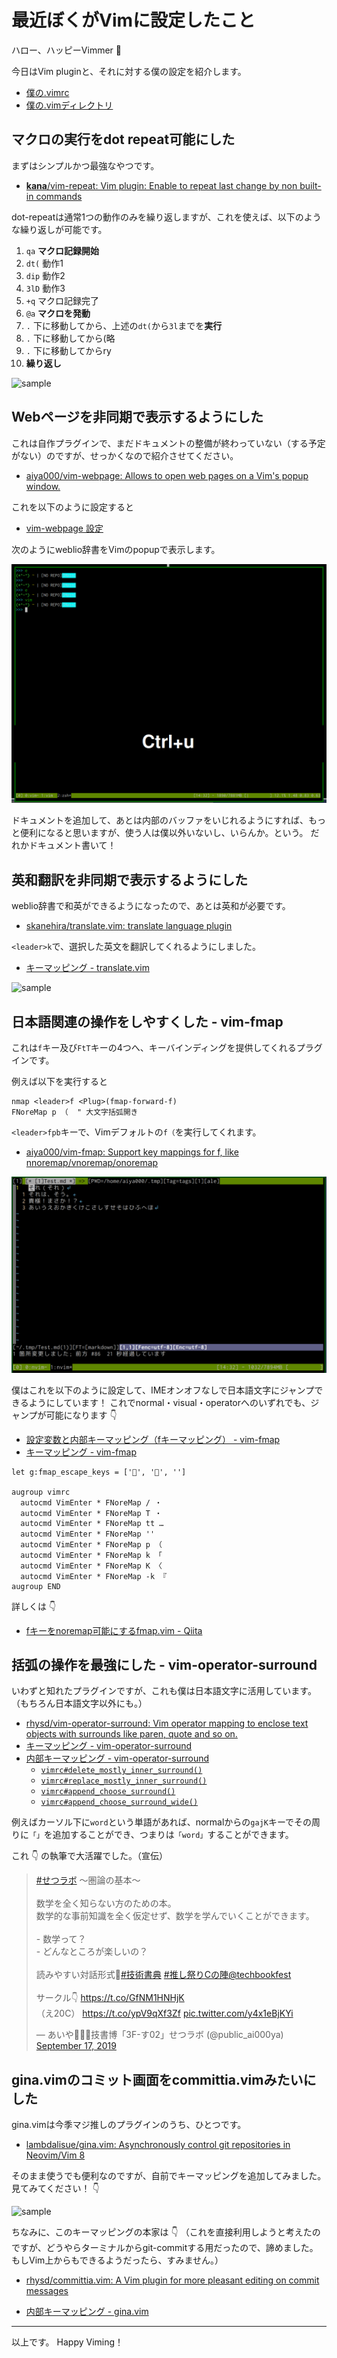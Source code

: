 # 最近ぼくがVimに設定したこと

ハロー、ハッピーVimmer :tada:

今日はVim pluginと、それに対する僕の設定を紹介します。

- [僕の.vimrc](https://github.com/aiya000/dotfiles/blob/573559ecb3dda3e774e3d790c96aa308eaf8948d/.vimrc)
- [僕の.vimディレクトリ](https://github.com/aiya000/dotfiles/tree/573559ecb3dda3e774e3d790c96aa308eaf8948d/.vim)

## マクロの実行をdot repeat可能にした

まずはシンプルかつ最強なやつです。

- [**kana**/vim-repeat: Vim plugin: Enable to repeat last change by non built-in commands](https://github.com/kana/vim-repeat)

dot-repeatは通常1つの動作のみを繰り返しますが、これを使えば、以下のような繰り返しが可能です。

1. `qa` **マクロ記録開始**
1. `dt(` 動作1
1. `dip` 動作2
1. `3lD` 動作3
1. `+q` マクロ記録完了
1. `@a` **マクロを発動**
1. `.` 下に移動してから、上述の`dt(`から`3l`までを**実行**
1. `.` 下に移動してから(略
1. `.` 下に移動してからry
1. **繰り返し**

![sample](https://qiita-image-store.s3.ap-northeast-1.amazonaws.com/0/84945/c67e7dbc-6a79-3133-f0cf-b8a1dccdc5d7.gif)

## Webページを非同期で表示するようにした

これは自作プラグインで、まだドキュメントの整備が終わっていない（する予定がない）のですが、せっかくなので紹介させてください。

- [aiya000/vim-webpage: Allows to open web pages on a Vim's popup window.](https://github.com/aiya000/vim-webpage)

これを以下のように設定すると

- [vim-webpage 設定](https://github.com/aiya000/dotfiles/blob/573559ecb3dda3e774e3d790c96aa308eaf8948d/.vimrc#L808)

次のようにweblio辞書をVimのpopupで表示します。

![sample](https://raw.githubusercontent.com/aiya000/vim-webpage/master/sample.gif)

ドキュメントを追加して、あとは内部のバッファをいじれるようにすれば、もっと便利になると思いますが、使う人は僕以外いないし、いらんか。という。
だれかドキュメント書いて！

## 英和翻訳を非同期で表示するようにした

weblio辞書で和英ができるようになったので、あとは英和が必要です。

- [skanehira/translate.vim: translate language plugin](https://github.com/skanehira/translate.vim)

`<leader>k`で、選択した英文を翻訳してくれるようにしました。

- [キーマッピング - translate.vim](https://github.com/aiya000/dotfiles/blob/573559ecb3dda3e774e3d790c96aa308eaf8948d/.vimrc#L1378)

![sample](https://qiita-image-store.s3.ap-northeast-1.amazonaws.com/0/84945/1c41d82b-9adf-7a5c-56b1-0600c065b96c.gif)

## 日本語関連の操作をしやすくした - vim-fmap

これは`f`キー及び`FtT`キーの4つへ、キーバインディングを提供してくれるプラグインです。

例えば以下を実行すると

```vim
nmap <leader>f <Plug>(fmap-forward-f)
FNoreMap p （  " 大文字括弧開き
```

`<leader>fpb`キーで、Vimデフォルトの`f（`を実行してくれます。

- [aiya000/vim-fmap: Support key mappings for f, like nnoremap/vnoremap/onoremap](https://github.com/aiya000/vim-fmap)

![sample](https://raw.githubusercontent.com/aiya000/vim-fmap/master/sample.gif)

僕はこれを以下のように設定して、IMEオンオフなしで日本語文字にジャンプできるようにしています！
これでnormal・visual・operatorへのいずれでも、ジャンプが可能になります :point_down:

- [設定変数と内部キーマッピング（fキーマッピング） - vim-fmap](https://github.com/aiya000/dotfiles/blob/573559ecb3dda3e774e3d790c96aa308eaf8948d/.vimrc#L622)
- [キーマッピング - vim-fmap](https://github.com/aiya000/dotfiles/blob/573559ecb3dda3e774e3d790c96aa308eaf8948d/.vimrc#L1458)

```vim
let g:fmap_escape_keys = ['', '', '']

augroup vimrc
  autocmd VimEnter * FNoreMap / ・
  autocmd VimEnter * FNoreMap T ・
  autocmd VimEnter * FNoreMap tt …
  autocmd VimEnter * FNoreMap '' 　
  autocmd VimEnter * FNoreMap p （
  autocmd VimEnter * FNoreMap k 「
  autocmd VimEnter * FNoreMap K 〈
  autocmd VimEnter * FNoreMap -k 『
augroup END
```

詳しくは :point_down:

- [fキーをnoremap可能にするfmap.vim - Qiita](https://qiita.com/aiya000/items/365b98a3c550c98cf286)

## 括弧の操作を最強にした -  vim-operator-surround

いわずと知れたプラグインですが、これも僕は日本語文字に活用しています。
（もちろん日本語文字以外にも。）

- [rhysd/vim-operator-surround: Vim operator mapping to enclose text objects with surrounds like paren, quote and so on.](https://github.com/rhysd/vim-operator-surround)
- [キーマッピング - vim-operator-surround](https://github.com/aiya000/dotfiles/blob/573559ecb3dda3e774e3d790c96aa308eaf8948d/.vimrc#L1429)
- [内部キーマッピング - vim-operator-surround](https://github.com/aiya000/dotfiles/blob/573559ecb3dda3e774e3d790c96aa308eaf8948d/.vim/autoload/vimrc/dein/hook_source.vim#L6)
    - [`vimrc#delete_mostly_inner_surround()`](https://github.com/aiya000/dotfiles/blob/573559ecb3dda3e774e3d790c96aa308eaf8948d/.vim/autoload/vimrc.vim#L198)
    - [`vimrc#replace_mostly_inner_surround()`](https://github.com/aiya000/dotfiles/blob/573559ecb3dda3e774e3d790c96aa308eaf8948d/.vim/autoload/vimrc.vim#L225)
    - [`vimrc#append_choose_surround()`](https://github.com/aiya000/dotfiles/blob/573559ecb3dda3e774e3d790c96aa308eaf8948d/.vim/autoload/vimrc.vim#L243)
    - [`vimrc#append_choose_surround_wide()`](https://github.com/aiya000/dotfiles/blob/573559ecb3dda3e774e3d790c96aa308eaf8948d/.vim/autoload/vimrc.vim#L248)

例えばカーソル下に`word`という単語があれば、normalからの`gajK`キーでその周りに`「」`を追加することができ、つまりは`「word」`することができます。

これ :point_down: の執筆で大活躍でした。（宣伝）

<blockquote class="twitter-tweet"><p lang="ja" dir="ltr"><a href="https://twitter.com/hashtag/%E3%81%9B%E3%81%A4%E3%83%A9%E3%83%9C?src=hash&amp;ref_src=twsrc%5Etfw">#せつラボ</a> 〜圏論の基本〜<br><br>数学を全く知らない方のための本。<br>数学的な事前知識を全く仮定せず、数学を学んでいくことができます。<br><br>- 数学って？<br>- どんなところが楽しいの？<br><br>読みやすい対話形式🐬<a href="https://twitter.com/hashtag/%E6%8A%80%E8%A1%93%E6%9B%B8%E5%85%B8?src=hash&amp;ref_src=twsrc%5Etfw">#技術書典</a> <a href="https://twitter.com/hashtag/%E6%8E%A8%E3%81%97%E7%A5%AD%E3%82%8AC%E3%81%AE%E9%99%A3?src=hash&amp;ref_src=twsrc%5Etfw">#推し祭りCの陣</a><a href="https://twitter.com/techbookfest?ref_src=twsrc%5Etfw">@techbookfest</a><br><br>サークル👇️ <a href="https://t.co/GfNM1HNHjK">https://t.co/GfNM1HNHjK</a><br>（え20C） <a href="https://t.co/ypV9qXf3Zf">https://t.co/ypV9qXf3Zf</a> <a href="https://t.co/y4x1eBjKYi">pic.twitter.com/y4x1eBjKYi</a></p>&mdash; あいや🤘🙄🤘技書博「3F-す02」せつラボ (@public_ai000ya) <a href="https://twitter.com/public_ai000ya/status/1173914515806670848?ref_src=twsrc%5Etfw">September 17, 2019</a></blockquote> <script async src="https://platform.twitter.com/widgets.js" charset="utf-8"></script>

## gina.vimのコミット画面をcommittia.vimみたいにした

gina.vimは今季マジ推しのプラグインのうち、ひとつです。

- [lambdalisue/gina.vim: Asynchronously control git repositories in Neovim/Vim 8](https://github.com/lambdalisue/gina.vim)

そのまま使うでも便利なのですが、自前でキーマッピングを追加してみました。
見てみてください！ :point_down:

![sample](https://qiita-image-store.s3.ap-northeast-1.amazonaws.com/0/84945/c7b8abaa-ba59-3df6-5786-f8c81e14dd77.gif)

ちなみに、このキーマッピングの本家は :point_down:
（これを直接利用しようと考えたのですが、どうやらターミナルからgit-commitする用だったので、諦めました。もしVim上からもできるようだったら、すみません。）

- [rhysd/committia.vim: A Vim plugin for more pleasant editing on commit messages](https://github.com/rhysd/committia.vim)

- [内部キーマッピング - gina.vim](https://github.com/aiya000/dotfiles/blob/573559ecb3dda3e774e3d790c96aa308eaf8948d/.vim/autoload/vimrc/dein/hook_source.vim#L45)

- - - - -

以上です。
Happy Viming！
